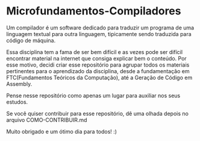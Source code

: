 # Microfundamentos-Compiladores

Um compilador é um software dedicado para traduzir um programa de uma linguagem textual 
para outra linguagem, tipicamente sendo traduzida para código de máquina.

Essa disciplina tem a fama de ser bem difícil e as vezes pode ser difícil encontrar material
na internet que consiga explicar bem o conteúdo. Por esse motivo, decidi criar esse repositório para 
agrupar todos os materiais pertinentes para o aprendizado da disciplina, desde a fundamentação em FTC(Fundamentos
Teóricos da Computação), até a Geração de Código em Assembly.

Pense nesse repositório como apenas um lugar para auxiliar nos seus estudos.

Se você quiser contribuir para esse repositório, dê uma olhada depois no arquivo COMO-CONTRIBUIR.md

Muito obrigado e um ótimo dia para todos! :)